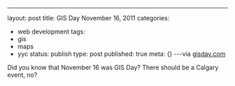 ---
layout: post
title: GIS Day November 16, 2011
categories:
- web development
tags:
- gis
- maps
- yyc
status: publish
type: post
published: true
meta: {}
---via 
[gisday.com](http://www.gisday.com/)
    
Did you know that November 16 was GIS Day?  There should be a Calgary event, no?
